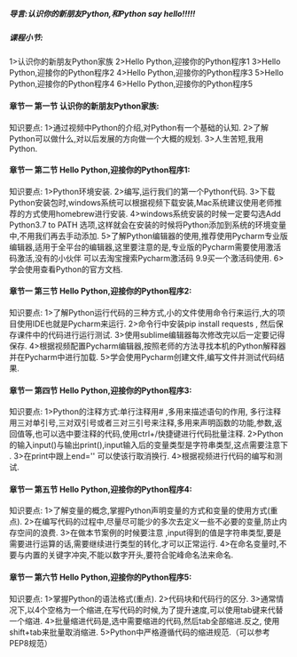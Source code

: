 ##### 导言:认识你的新朋友Python,和Python     say hello!!!!!

##### 课程小节:  
1>认识你的新朋友Python家族
2>Hello Python,迎接你的Python程序1
3>Hello Python,迎接你的Python程序2
4>Hello Python,迎接你的Python程序3
5>Hello Python,迎接你的Python程序4
6>Hello Python,迎接你的Python程序5

#### 章节一  第一节 认识你的新朋友Python家族:
   知识要点:
        1>通过视频中Python的介绍,对Python有一个基础的认知.
        2>了解Python可以做什么,对以后发展的方向做一个大概的规划.
        3>人生苦短,我用Python.
#### 章节一  第二节 Hello Python,迎接你的Python程序1:
   知识要点:
        1>Python环境安装.
        2>编写,运行我们的第一个Python代码.
        3>下载Python安装包时,windows系统可以根据视频下载安装,Mac系统建议使用老师推荐的方式使用homebrew进行安装.
        4>windows系统安装的时候一定要勾选Add Python3.7 to PATH 选项,这样就会在安装的时候将Python添加到系统的环境变量中,不用我们再去手动添加.
        5>了解Python编辑器的使用,推荐使用Pycharm专业版编辑器,适用于全平台的编辑器,这里要注意的是,专业版的Pycharm需要使用激活码激活,没有的小伙伴 可以去淘宝搜索Pycharm激活码  9.9买一个激活码使用.
        6>学会使用查看Python的官方文档.
#### 章节一  第三节 Hello Python,迎接你的Python程序2:
   知识要点:
        1>了解Python运行代码的三种方式,小的文件使用命令行来运行,大的项目使用IDE也就是Pycharm来运行.
        2>命令行中安装pip install requests , 然后保存课件中的代码进行运行测试.
        3>使用sublime编辑器每次修改完以后一定要记得保存.
        4>根据视频配置Pycharm编辑器,按照老师的方法寻找本机的Python解释器并在Pycharm中进行加载.
        5>学会使用Pycharm创建文件,编写文件并测试代码结果.
#### 章节一  第四节 Hello Python,迎接你的Python程序3:
   知识要点:
        1>Python的注释方式:单行注释用# ,多用来描述语句的作用,  多行注释用三对单引号,三对双引号或者三对三引号来注释,多用来声明函数的功能,参数,返回值等,也可以选中要注释的代码,使用ctrl+/快捷键进行代码批量注释.
        2>Python的输入input()与输出print(),input输入后的变量类型是字符串类型,这点需要注意下 .
        3>在print中跟上end='' 可以使该行取消换行.
        4>根据视频进行代码的编写和测试.
#### 章节一  第五节 Hello Python,迎接你的Python程序4:
   知识要点:
        1>了解变量的概念,掌握Python声明变量的方式和变量的使用方式(重点).
        2>在编写代码的过程中,尽量尽可能少的多次去定义一些不必要的变量,防止内存空间的浪费.
        3>在做本节案例的时候要注意 ,input得到的值是字符串类型,要是需要进行运算的话,需要继续进行类型的转化,才可以正常运行.
        4>在命名变量时,不要与内置的关键字冲突,不能以数字开头,要符合驼峰命名法来命名.
#### 章节一  第六节 Hello Python,迎接你的Python程序5:
   知识要点:
        1>掌握Python的语法格式(重点).
        2>代码块和代码行的区分.
        3>通常情况下,以4个空格为一个缩进,在写代码的时候,为了提升速度,可以使用tab键来代替一个缩进.
        4>批量缩进代码是,选中需要缩进的代码,然后tab全部缩进.反之, 使用shift+tab来批量取消缩进.
        5>Python中严格遵循代码的缩进规范.（可以参考PEP8规范）
